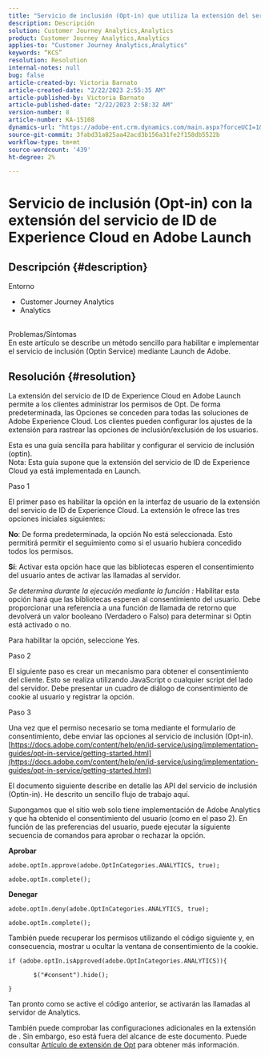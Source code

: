 ```yaml
---
title: "Servicio de inclusión (Opt-in) que utiliza la extensión del servicio de ID de Experience Cloud en Adobe Launch"
description: Descripción
solution: Customer Journey Analytics,Analytics
product: Customer Journey Analytics,Analytics
applies-to: "Customer Journey Analytics,Analytics"
keywords: “KCS”
resolution: Resolution
internal-notes: null
bug: false
article-created-by: Victoria Barnato
article-created-date: "2/22/2023 2:55:35 AM"
article-published-by: Victoria Barnato
article-published-date: "2/22/2023 2:58:32 AM"
version-number: 8
article-number: KA-15108
dynamics-url: "https://adobe-ent.crm.dynamics.com/main.aspx?forceUCI=1&pagetype=entityrecord&etn=knowledgearticle&id=52ad565d-5cb2-ed11-83fe-6045bd0067ea"
source-git-commit: 3fabd31a825aa42acd3b156a31fe2f158db5522b
workflow-type: tm+mt
source-wordcount: '439'
ht-degree: 2%

---
```


# Servicio de inclusión (Opt-in) con la extensión del servicio de ID de Experience Cloud en Adobe Launch

## Descripción {#description}

Entorno<br>
- Customer Journey Analytics
- Analytics



<br>Problemas/Síntomas<br>
En este artículo se describe un método sencillo para habilitar e implementar el servicio de inclusión (Optin Service) mediante Launch de Adobe.


## Resolución {#resolution}


La extensión del servicio de ID de Experience Cloud en Adobe Launch permite a los clientes administrar los permisos de Opt. De forma predeterminada, las Opciones se conceden para todas las soluciones de Adobe Experience Cloud. Los clientes pueden configurar los ajustes de la extensión para rastrear las opciones de inclusión/exclusión de los usuarios.

Esta es una guía sencilla para habilitar y configurar el servicio de inclusión (optin).
<br>Nota: Esta guía supone que la extensión del servicio de ID de Experience Cloud ya está implementada en Launch.<br>


Paso 1

El primer paso es habilitar la opción en la interfaz de usuario de la extensión del servicio de ID de Experience Cloud. La extensión le ofrece las tres opciones iniciales siguientes:

<b>No</b>: De forma predeterminada, la opción No está seleccionada. Esto permitirá permitir el seguimiento como si el usuario hubiera concedido todos los permisos.

<b>Sí</b>: Activar esta opción hace que las bibliotecas esperen el consentimiento del usuario antes de activar las llamadas al servidor.

*Se determina durante la ejecución mediante la función :* Habilitar esta opción hará que las bibliotecas esperen al consentimiento del usuario. Debe proporcionar una referencia a una función de llamada de retorno que devolverá un valor booleano (Verdadero o Falso) para determinar si Optin está activado o no.

Para habilitar la opción, seleccione Yes.



Paso 2

El siguiente paso es crear un mecanismo para obtener el consentimiento del cliente. Esto se realiza utilizando JavaScript o cualquier script del lado del servidor. Debe presentar un cuadro de diálogo de consentimiento de cookie al usuario y registrar la opción.



Paso 3

Una vez que el permiso necesario se toma mediante el formulario de consentimiento, debe enviar las opciones al servicio de inclusión (Opt-in).
[https://docs.adobe.com/content/help/en/id-service/using/implementation-guides/opt-in-service/getting-started.html](https://docs.adobe.com/content/help/en/id-service/using/implementation-guides/opt-in-service/getting-started.html)

El documento siguiente describe en detalle las API del servicio de inclusión (Optin-in). He descrito un sencillo flujo de trabajo aquí.

Supongamos que el sitio web solo tiene implementación de Adobe Analytics y que ha obtenido el consentimiento del usuario (como en el paso 2). En función de las preferencias del usuario, puede ejecutar la siguiente secuencia de comandos para aprobar o rechazar la opción.

<b>Aprobar</b>


```
adobe.optIn.approve(adobe.OptInCategories.ANALYTICS, true);

adobe.optIn.complete();
```




<b>Denegar</b>


```
adobe.optIn.deny(adobe.OptInCategories.ANALYTICS, true);

adobe.optIn.complete();
```




También puede recuperar los permisos utilizando el código siguiente y, en consecuencia, mostrar u ocultar la ventana de consentimiento de la cookie.


```
if (adobe.optIn.isApproved(adobe.OptInCategories.ANALYTICS)){

       $("#consent").hide();

}
```




Tan pronto como se active el código anterior, se activarán las llamadas al servidor de Analytics.

También puede comprobar las configuraciones adicionales en la extensión de . Sin embargo, eso está fuera del alcance de este documento. Puede consultar [Artículo de extensión de Opt](https://experienceleague.adobe.com/docs/id-service/using/implementation/opt-in-service/launch.html) para obtener más información.
